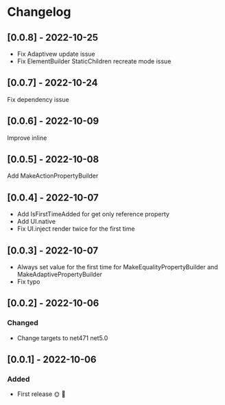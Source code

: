 # Changelog

## [0.0.8] - 2022-10-25

- Fix Adaptivew update issue
- Fix ElementBuilder StaticChildren recreate mode issue

## [0.0.7] - 2022-10-24

Fix dependency issue

## [0.0.6] - 2022-10-09

Improve inline

## [0.0.5] - 2022-10-08

Add MakeActionPropertyBuilder

## [0.0.4] - 2022-10-07

- Add IsFirstTimeAdded for get only reference property
- Add UI.native
- Fix UI.inject render twice for the first time

## [0.0.3] - 2022-10-07

- Always set value for the first time for MakeEqualityPropertyBuilder and MakeAdaptivePropertyBuilder
- Fix typo

## [0.0.2] - 2022-10-06

### Changed
- Change targets to net471 net5.0

## [0.0.1] - 2022-10-06

### Added
* First release 🌞 🚀
